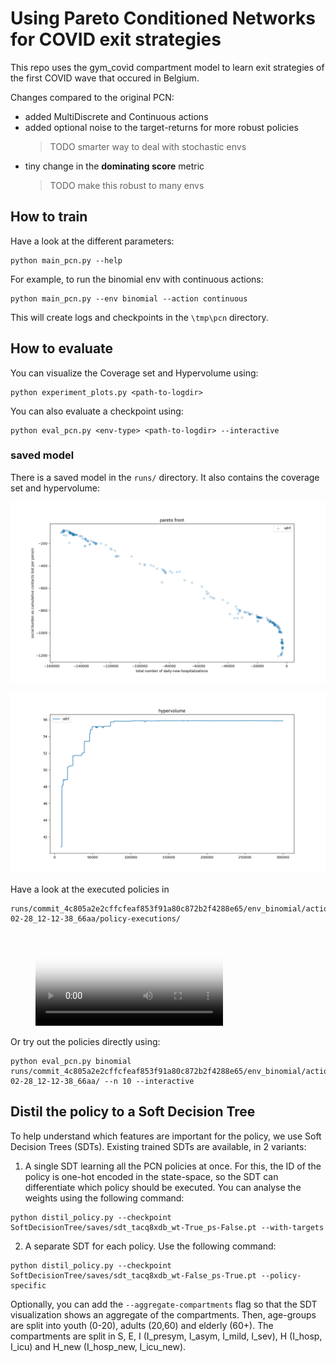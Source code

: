  # Using Pareto Conditioned Networks for COVID exit strategies

This repo uses the gym_covid compartment model to learn exit strategies of the first COVID wave that occured in Belgium.

Changes compared to the original PCN:
 - added MultiDiscrete and Continuous actions
 - added optional noise to the target-returns for more robust policies
   > TODO smarter way to deal with stochastic envs
 - tiny change in the __dominating score__ metric
   > TODO make this robust to many envs


## How to train

Have a look at the different parameters:
```
python main_pcn.py --help
```

For example, to run the binomial env with continuous actions:
```
python main_pcn.py --env binomial --action continuous
```

This will create logs and checkpoints in the `\tmp\pcn` directory.

## How to evaluate

You can visualize the Coverage set and Hypervolume using:
```
python experiment_plots.py <path-to-logdir>
```

You can also evaluate a checkpoint using:
```
python eval_pcn.py <env-type> <path-to-logdir> --interactive
```

### saved model

There is a saved model in the `runs/` directory. It also contains the coverage set and hypervolume:

![the coverage set](runs/commit_4c805a2e2cffcfeaf853f91a80c872b2f4288e65/env_binomial/action_continuous/lr_0.001/steps_300000.0/batch_256/model_updates_50/top_episodes_200/n_episodes_10/er_size_500/threshold_0.02/noise_0.1/model_conv1d/2022-02-28_12-12-38_66aa/plots/pf.png)

![the hypervolume](runs/commit_4c805a2e2cffcfeaf853f91a80c872b2f4288e65/env_binomial/action_continuous/lr_0.001/steps_300000.0/batch_256/model_updates_50/top_episodes_200/n_episodes_10/er_size_500/threshold_0.02/noise_0.1/model_conv1d/2022-02-28_12-12-38_66aa/plots/hv.png)

Have a look at the executed policies in
```
runs/commit_4c805a2e2cffcfeaf853f91a80c872b2f4288e65/env_binomial/action_continuous/lr_0.001/steps_300000.0/batch_256/model_updates_50/top_episodes_200/n_episodes_10/er_size_500/threshold_0.02/noise_0.1/model_conv1d/2022-02-28_12-12-38_66aa/policy-executions/
```

<figure class="video_container">
  <video controls="true" allowfullscreen="true" poster="runs/commit_4c805a2e2cffcfeaf853f91a80c872b2f4288e65/env_binomial/action_continuous/lr_0.001/steps_300000.0/batch_256/model_updates_50/top_episodes_200/n_episodes_10/er_size_500/threshold_0.02/noise_0.1/model_conv1d/2022-02-28_12-12-38_66aa/policy-executions/policy_0.png">
    <source src="runs/commit_4c805a2e2cffcfeaf853f91a80c872b2f4288e65/env_binomial/action_continuous/lr_0.001/steps_300000.0/batch_256/model_updates_50/top_episodes_200/n_episodes_10/er_size_500/threshold_0.02/noise_0.1/model_conv1d/2022-02-28_12-12-38_66aa/policy-executions/all_policies.mp4" type="video/mp4">
  </video>
</figure>

Or try out the policies directly using:
```
python eval_pcn.py binomial runs/commit_4c805a2e2cffcfeaf853f91a80c872b2f4288e65/env_binomial/action_continuous/lr_0.001/steps_300000.0/batch_256/model_updates_50/top_episodes_200/n_episodes_10/er_size_500/threshold_0.02/noise_0.1/model_conv1d/2022-02-28_12-12-38_66aa/ --n 10 --interactive
```

## Distil the policy to a Soft Decision Tree

To help understand which features are important for the policy, we use Soft Decision Trees (SDTs).
Existing trained SDTs are available, in 2 variants:

1. A single SDT learning all the PCN policies at once. For this, the ID of the policy is one-hot encoded in the state-space, so the SDT can differentiate which policy should be executed. You can analyse the weights using the following command:
```
python distil_policy.py --checkpoint SoftDecisionTree/saves/sdt_tacq8xdb_wt-True_ps-False.pt --with-targets  
```

2. A separate SDT for each policy. Use the following command:
```
python distil_policy.py --checkpoint SoftDecisionTree/saves/sdt_tacq8xdb_wt-False_ps-True.pt --policy-specific 
``` 

Optionally, you can add the `--aggregate-compartments` flag so that the SDT visualization shows an aggregate of the compartments. Then, age-groups are split into youth (0-20), adults (20,60) and elderly (60+). The compartments are split in S, E, I (I_presym, I_asym, I_mild, I_sev), H (I_hosp, I_icu) and H_new (I_hosp_new, I_icu_new).